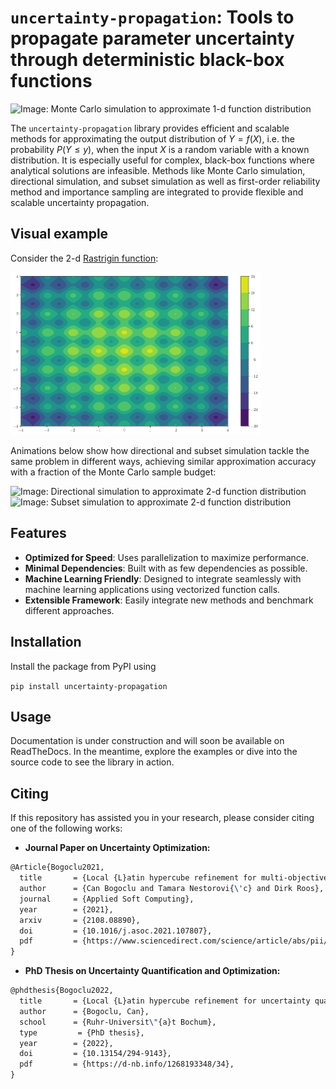 # `uncertainty-propagation`: Tools to propagate parameter uncertainty through deterministic black-box functions

<img src="docs/source/images/readme_mcs_1d.gif" alt="Image: Monte Carlo simulation to approximate 1-d function distribution" width="800">

The `uncertainty-propagation` library provides efficient and scalable methods for approximating the output distribution of $Y=f(X)$,
i.e. the probability $P(Y \leq y)$, when the input $X$ is a random variable with a known distribution.
It is especially useful for complex, black-box functions where analytical solutions are infeasible.
Methods like Monte Carlo simulation, directional simulation, and subset simulation as well as first-order reliability method
and importance sampling are integrated to provide flexible and scalable uncertainty propagation.


## Visual example

Consider the 2-d [Rastrigin function](https://www.sfu.ca/~ssurjano/rastr.html):

<img src="docs/source/images/readme_2d_function.png" alt="Image: Modified 2-d Rastrigin function" width="400">

Animations below show how directional and subset simulation tackle the same problem in different ways,
achieving similar approximation accuracy with a fraction of the Monte Carlo sample budget:

<img src="docs/source/images/readme_ds_2d.gif" alt="Image: Directional simulation to approximate 2-d function distribution" width="600">
<img src="docs/source/images/readme_ss_2d.gif" alt="Image: Subset simulation to approximate 2-d function distribution" width="600">

## Features

- **Optimized for Speed**: Uses parallelization to maximize performance.
- **Minimal Dependencies**: Built with as few dependencies as possible.
- **Machine Learning Friendly**: Designed to integrate seamlessly with machine learning applications using vectorized function
calls.
- **Extensible Framework**: Easily integrate new methods and benchmark different approaches.

## Installation

Install the package from PyPI using

`pip install uncertainty-propagation`

## Usage

Documentation is under construction and will soon be available on ReadTheDocs. In the meantime, explore the examples or
dive into the source code to see the library in action.


## Citing

If this repository has assisted you in your research, please consider citing one of the following works:

- **Journal Paper on Uncertainty Optimization:**
```latex
@Article{Bogoclu2021,
  title       = {Local {L}atin hypercube refinement for multi-objective design uncertainty optimization},
  author      = {Can Bogoclu and Tamara Nestorovi{\'c} and Dirk Roos},
  journal     = {Applied Soft Computing},
  year        = {2021},
  arxiv       = {2108.08890},
  doi         = {10.1016/j.asoc.2021.107807},
  pdf         = {https://www.sciencedirect.com/science/article/abs/pii/S1568494621007286},
}
```
- **PhD Thesis on Uncertainty Quantification and Optimization:**
```latex
@phdthesis{Bogoclu2022,
  title       = {Local {L}atin hypercube refinement for uncertainty quantification and optimization: {A}ccelerating the surrogate-based solutions using adaptive sampling},
  author      = {Bogoclu, Can},
  school      = {Ruhr-Universit\"{a}t Bochum},
  type         = {PhD thesis},
  year        = {2022},
  doi         = {10.13154/294-9143},
  pdf         = {https://d-nb.info/1268193348/34},
}
```
